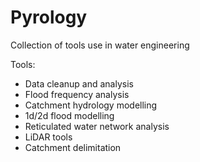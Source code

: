 # Pyrology
Collection of tools use in water engineering

Tools:
- Data cleanup and analysis
- Flood frequency analysis
- Catchment hydrology modelling
- 1d/2d flood modelling
- Reticulated water network analysis
- LiDAR tools
- Catchment delimitation

